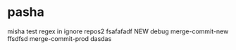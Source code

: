 # pasha
misha test regex in ignore repos2
fsafafadf
NEW
debug
merge-commit-new
ffsdfsd
merge-commit-prod
dasdas